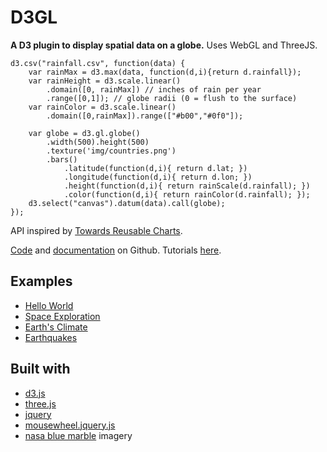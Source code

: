 D3GL
====
**A D3 plugin to display spatial data on a globe.** Uses WebGL and ThreeJS.

    d3.csv("rainfall.csv", function(data) {
        var rainMax = d3.max(data, function(d,i){return d.rainfall});
        var rainHeight = d3.scale.linear()
            .domain([0, rainMax]) // inches of rain per year
            .range([0,1]); // globe radii (0 = flush to the surface)
        var rainColor = d3.scale.linear()
            .domain([0,rainMax]).range(["#b00","#0f0"]);

        var globe = d3.gl.globe()
            .width(500).height(500)
            .texture('img/countries.png')
            .bars()
                .latitude(function(d,i){ return d.lat; })
                .longitude(function(d,i){ return d.lon; })
                .height(function(d,i){ return rainScale(d.rainfall); })
                .color(function(d,i){ return rainColor(d.rainfall); });
        d3.select("canvas").datum(data).call(globe);
    });

API inspired by [Towards Reusable Charts](http://bost.ocks.org/mike/chart/).

[Code](http://github.com/jiwonkim/d3gl) and [documentation](http://github.com/jiwonkim/d3gl/wiki/API-Reference) on Github.
Tutorials [here](http://sugar-and-spce.blogspot.com/2012/12/getting-started-with-d3gl.html).

Examples
--------
* [Hello World](http://bl.ocks.org/4056536)
* [Space Exploration](http://bl.ocks.org/4142482)
* [Earth's Climate](http://bl.ocks.org/4153053)
* [Earthquakes](http://bl.ocks.org/4274994)

Built with
----------
* [d3.js](http://mbostock.github.com/d3/)
* [three.js](http://threejs.org/)
* [jquery](http://jquery.com/)
* [mousewheel.jquery.js](http://brandonaaron.net/code/mousewheel/docs)
* [nasa blue marble](http://earthobservatory.nasa.gov/Features/BlueMarble/BlueMarble_monthlies.php) imagery

<link rel="stylesheet" href="style.css"></link>

